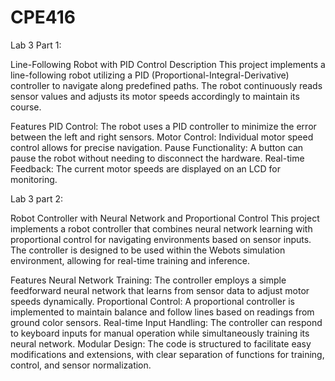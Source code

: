 # CPE416

Lab 3 Part 1:

Line-Following Robot with PID Control
Description
This project implements a line-following robot utilizing a PID (Proportional-Integral-Derivative) controller to navigate along predefined paths. The robot continuously reads sensor values and adjusts its motor speeds accordingly to maintain its course.

Features
PID Control: The robot uses a PID controller to minimize the error between the left and right sensors.
Motor Control: Individual motor speed control allows for precise navigation.
Pause Functionality: A button can pause the robot without needing to disconnect the hardware.
Real-time Feedback: The current motor speeds are displayed on an LCD for monitoring.

Lab 3 part 2: 

Robot Controller with Neural Network and Proportional Control
This project implements a robot controller that combines neural network learning with proportional control for navigating environments based on sensor inputs. The controller is designed to be used within the Webots simulation environment, allowing for real-time training and inference.

Features
Neural Network Training: The controller employs a simple feedforward neural network that learns from sensor data to adjust motor speeds dynamically.
Proportional Control: A proportional controller is implemented to maintain balance and follow lines based on readings from ground color sensors.
Real-time Input Handling: The controller can respond to keyboard inputs for manual operation while simultaneously training its neural network.
Modular Design: The code is structured to facilitate easy modifications and extensions, with clear separation of functions for training, control, and sensor normalization.
